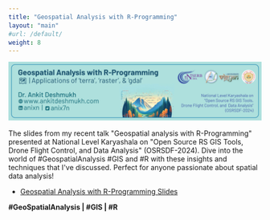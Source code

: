```yaml
---
title: "Geospatial Analysis with R-Programming"
layout: "main"
#url: /default/
weight: 8
---
```


![header](Outline.png)

The slides from my recent talk "Geospatial analysis with R-Programming" presented at National Level Karyashala on "Open Source RS GIS Tools, Drone Flight Control, and  Data Analysis" (OSRSDF-2024). Dive into the world of #GeospatialAnalysis #GIS and #R with these insights and techniques that I've discussed. Perfect for anyone passionate about spatial data analysis!

- [Geospatial Analysis with R-Programming Slides ](/Slides/2024031_Geospatial_Analysis_with_R/Slides.html)

**#GeoSpatialAnalysis | #GIS | #R**

